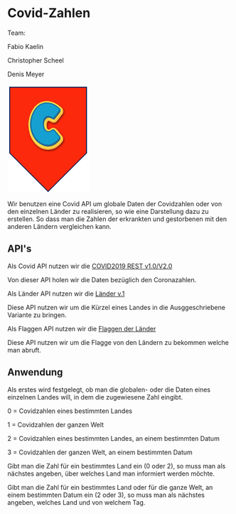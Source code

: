 # Covid-Zahlen

Team: </p>
Fabio Kaelin </p>
Christopher Scheel </p>
Denis Meyer

![Teamlogo](https://github.com/fchaelin/Covid-Zahlen/blob/main/Logo.png "Title")

Wir benutzen eine Covid API um globale Daten der Covidzahlen oder von den einzelnen Länder zu realisieren, so wie eine Darstellung dazu zu erstellen.
So dass man die Zahlen der erkrankten und gestorbenen mit den anderen Ländern vergleichen kann.

## API's

Als Covid API nutzen wir die [COVID2019 REST v1.0/V2.0](https://www.programmableweb.com/api/covid2019-rest-api-v10) </p>
Von dieser API holen wir die Daten bezüglich den Coronazahlen.


Als Länder API nutzen wir die [Länder v.1](https://api.first.org/v1/get-countries) </p>
Diese API nutzen wir um die Kürzel eines Landes in die Ausggeschriebene Variante zu bringen.


Als Flaggen API nutzen wir die [Flaggen der Länder](https://www.countryflags.io/) </p>
Diese API nutzen wir um die Flagge von den Ländern zu bekommen welche man abruft.


## Anwendung

Als erstes wird festgelegt, ob man die globalen- oder die Daten eines einzelnen Landes will, in dem die zugewiesene Zahl eingibt.


0 = Covidzahlen eines bestimmten Landes

1 = Covidzahlen der ganzen Welt

2 = Covidzahlen eines bestimmten Landes, an einem bestimmten Datum

3 = Covidzahlen der ganzen Welt, an einem bestimmten Datum



Gibt man die Zahl für ein bestimmtes Land ein (0 oder 2), so muss man als nächstes angeben, über welches Land man informiert werden möchte.

Gibt man die Zahl für ein bestimmtes Land oder für die ganze Welt, an einem bestimmten Datum ein (2 oder 3), so muss man als nächstes angeben, welches Land und von welchem Tag.
